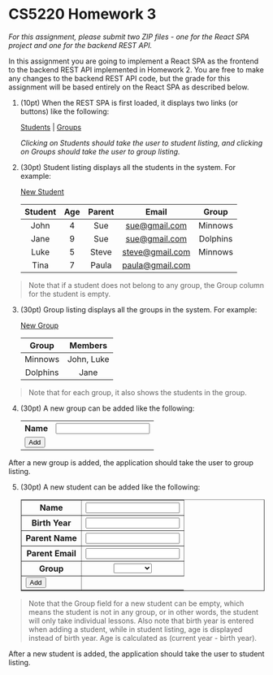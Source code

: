 # CS5220 Homework 3

*For this assignment, please submit two ZIP files - one for the React SPA project and one for the backend REST API.*

In this assignment you are going to implement a React SPA as the frontend to the backend REST API implemented in Homework 2. You are free to make any changes to the backend REST API code, but the grade for this assignment will be based entirely on the React SPA as described below.

1. (10pt) When the REST SPA is first loaded, it displays two links (or buttons) like the following:
  
    <a href=#>Students</a> | <a href=#>Groups</a>

    *Clicking on Students should take the user to student listing, and clicking on Groups should take the user to group listing.*

2. (30pt) Student listing displays all the students in the system. For example:

    <a href=#> New Student</a>

    | Student |  Age   | Parent | Email | Group |
    | :-----: | :----: | :----: | :---: | :---: |
    | John | 4 | Sue | sue@gmail.com | Minnows |
    | Jane | 9 | Sue | sue@gmail.com | Dolphins |
    | Luke | 5 | Steve | steve@gmail.com | Minnows |
    | Tina | 7 | Paula | paula@gmail.com | |
    
    
  > Note that if a student does not belong to any group, the Group column for the student is empty.

3. (30pt) Group listing displays all the groups in the system. For example:

    <a href=#>New Group</a>

    | Group | Members |
    | :---: | :---: |
    | Minnows | John, Luke |
    | Dolphins | Jane |

> Note that for each group, it also shows the students in the group.


4. (30pt) A new group can be added like the following:

    <table >
      <tr>
        <th> Name </th>
        <th> <input type="text"> <br> </th>
      </tr>
      <tr>
        <td> <button type="button"> Add </button> </td>
      </tr>
    </table>

After a new group is added, the application should take the user to group listing.



5. (30pt) A new student can be added like the following:


    <table border="1px">
      <tr>
        <th> Name </th>
        <th> <input type="text"> <br> </th>
      </tr>
      <tr>
        <th> Birth Year </th>
        <th> <input type="text"> <br> </th>
      </tr>
      <tr>
        <th> Parent Name </th>
        <th> <input type="text"> <br> </th>
      </tr>
      <tr>
        <th> Parent Email </th>
        <th> <input type="text"> <br> </th>
      </tr>
      <tr>
        <th> Group </th>
        <th>
          <select>
            <option value="blank"></option>
            <option value="dolphin">Dolphin</option>
            <option value="minnows">Minnows</option>
          </select>
        </th>
      </tr>
      <tr>
        <td rowspan="2"> <button type="button"> Add </button> </td>
      </tr>
    </table>

> Note that the Group field for a new student can be empty, which means the student is not in any group, or in other words, the student will only take individual lessons. Also note that birth year is entered when adding a student, while in student listing, age is displayed instead of birth year. Age is calculated as (current year - birth year).

After a new student is added, the application should take the user to student listing.